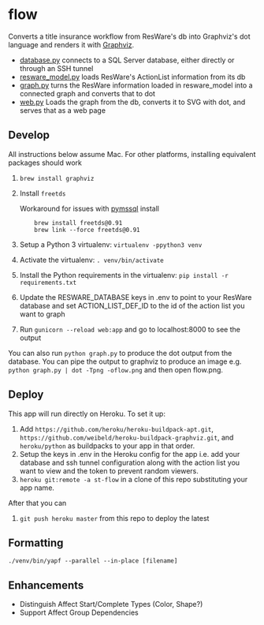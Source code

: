 # flow
Converts a title insurance workflow from ResWare's db into Graphviz's dot language and renders it with [Graphviz](https://graphviz.gitlab.io/).

* [database.py](database.py) connects to a SQL Server database, either directly or through an SSH
  tunnel
* [resware_model.py](resware_model.py) loads ResWare's ActionList information from its db
* [graph.py](graph.py) turns the ResWare information loaded in resware_model into a connected graph
  and converts that to dot
* [web.py](web.py) Loads the graph from the db, converts it to SVG with dot, and serves that as a web page

## Develop

All instructions below assume Mac. For other platforms, installing equivalent packages should work

1. `brew install graphviz`
1.  Install `freetds`

	Workaround for issues with [pymssql](https://github.com/pymssql/pymssql/issues/432#issuecomment-376534685) install

    ```
        brew install freetds@0.91
        brew link --force freetds@0.91
    ```
1. Setup a Python 3 virtualenv: `virtualenv -ppython3 venv`
1. Activate the virtualenv: `. venv/bin/activate`
1. Install the Python requirements in the virtualenv: `pip install -r requirements.txt`
1. Update the RESWARE_DATABASE keys in .env to point to your ResWare database and set
   ACTION_LIST_DEF_ID to the id of the action list you want to graph
1. Run `gunicorn --reload web:app` and go to localhost:8000 to see the output

You can also run `python graph.py` to produce the dot output from the database.  You can pipe the output to graphviz to produce an image e.g. `python graph.py | dot -Tpng -oflow.png` and then open flow.png.

## Deploy

This app will run directly on Heroku. To set it up:

1. Add `https://github.com/heroku/heroku-buildpack-apt.git`, `https://github.com/weibeld/heroku-buildpack-graphviz.git`, and `heroku/python` as buildpacks to your app in that order.
1. Setup the keys in .env in the Heroku config for the app i.e. add your database and ssh tunnel
   configuration along with the action list you want to view and the token to prevent random viewers.
1. `heroku git:remote -a st-flow` in a clone of this repo substituting your app name.

After that you can

1. `git push heroku master` from this repo to deploy the latest

## Formatting
```
./venv/bin/yapf --parallel --in-place [filename]
```

## Enhancements

* Distinguish Affect Start/Complete Types (Color, Shape?)
* Support Affect Group Dependencies
